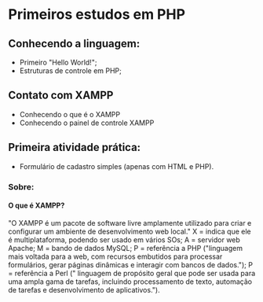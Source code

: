 # Primeiros estudos em PHP

## Conhecendo a linguagem:
- Primeiro "Hello World!";
- Estruturas de controle em PHP;

## Contato com XAMPP
- Conhecendo o que é o XAMPP
- Conhecendo o painel de controle XAMPP

## Primeira atividade prática:
- Formulário de cadastro simples (apenas com HTML e PHP).

### Sobre:

#### O que é XAMPP?

"O XAMPP é um pacote de software livre amplamente utilizado para criar e configurar um ambiente de desenvolvimento web local."
X = indica que ele é multiplataforma, podendo ser usado em vários SOs;
A = servidor web Apache;
M = bando de dados MySQL;
P = referência a PHP ("linguagem mais voltada para a web, com recursos embutidos para processar formulários, gerar páginas dinâmicas e interagir com bancos de dados.");
P = referência a Perl (" linguagem de propósito geral que pode ser usada para uma ampla gama de tarefas, incluindo processamento de texto, automação de tarefas e desenvolvimento de aplicativos.").
